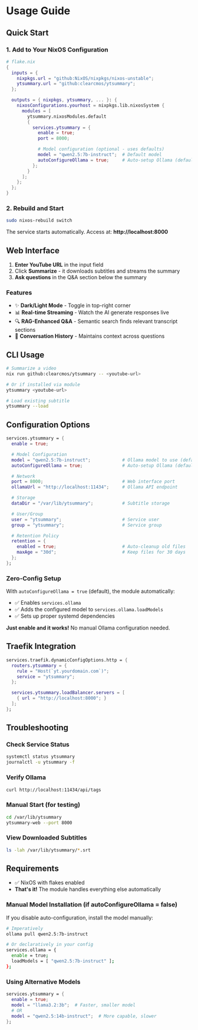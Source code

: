 # Usage Guide

## Quick Start

### 1. Add to Your NixOS Configuration

```nix
# flake.nix
{
  inputs = {
    nixpkgs.url = "github:NixOS/nixpkgs/nixos-unstable";
    ytsummary.url = "github:clearcmos/ytsummary";
  };

  outputs = { nixpkgs, ytsummary, ... }: {
    nixosConfigurations.yourhost = nixpkgs.lib.nixosSystem {
      modules = [
        ytsummary.nixosModules.default
        {
          services.ytsummary = {
            enable = true;
            port = 8000;

            # Model configuration (optional - uses defaults)
            model = "qwen2.5:7b-instruct";  # Default model
            autoConfigureOllama = true;     # Auto-setup Ollama (default: true)
          };
        }
      ];
    };
  };
}
```

### 2. Rebuild and Start

```bash
sudo nixos-rebuild switch
```

The service starts automatically. Access at: **http://localhost:8000**

## Web Interface

1. **Enter YouTube URL** in the input field
2. Click **Summarize** - it downloads subtitles and streams the summary
3. **Ask questions** in the Q&A section below the summary

### Features
- ✨ **Dark/Light Mode** - Toggle in top-right corner
- 📊 **Real-time Streaming** - Watch the AI generate responses live
- 🔍 **RAG-Enhanced Q&A** - Semantic search finds relevant transcript sections
- 💬 **Conversation History** - Maintains context across questions

## CLI Usage

```bash
# Summarize a video
nix run github:clearcmos/ytsummary -- <youtube-url>

# Or if installed via module
ytsummary <youtube-url>

# Load existing subtitle
ytsummary --load
```

## Configuration Options

```nix
services.ytsummary = {
  enable = true;

  # Model Configuration
  model = "qwen2.5:7b-instruct";            # Ollama model to use (default)
  autoConfigureOllama = true;               # Auto-setup Ollama (default: true)

  # Network
  port = 8000;                              # Web interface port
  ollamaUrl = "http://localhost:11434";     # Ollama API endpoint

  # Storage
  dataDir = "/var/lib/ytsummary";           # Subtitle storage

  # User/Group
  user = "ytsummary";                       # Service user
  group = "ytsummary";                      # Service group

  # Retention Policy
  retention = {
    enabled = true;                         # Auto-cleanup old files
    maxAge = "30d";                         # Keep files for 30 days
  };
};
```

### Zero-Config Setup

With `autoConfigureOllama = true` (default), the module automatically:
- ✅ Enables `services.ollama`
- ✅ Adds the configured model to `services.ollama.loadModels`
- ✅ Sets up proper systemd dependencies

**Just enable and it works!** No manual Ollama configuration needed.

## Traefik Integration

```nix
services.traefik.dynamicConfigOptions.http = {
  routers.ytsummary = {
    rule = "Host(`yt.yourdomain.com`)";
    service = "ytsummary";
  };

  services.ytsummary.loadBalancer.servers = [
    { url = "http://localhost:8000"; }
  ];
};
```

## Troubleshooting

### Check Service Status
```bash
systemctl status ytsummary
journalctl -u ytsummary -f
```

### Verify Ollama
```bash
curl http://localhost:11434/api/tags
```

### Manual Start (for testing)
```bash
cd /var/lib/ytsummary
ytsummary-web --port 8000
```

### View Downloaded Subtitles
```bash
ls -lah /var/lib/ytsummary/*.srt
```

## Requirements

- ✅ NixOS with flakes enabled
- **That's it!** The module handles everything else automatically

### Manual Model Installation (if autoConfigureOllama = false)

If you disable auto-configuration, install the model manually:

```bash
# Imperatively
ollama pull qwen2.5:7b-instruct

# Or declaratively in your config
services.ollama = {
  enable = true;
  loadModels = [ "qwen2.5:7b-instruct" ];
};
```

### Using Alternative Models

```nix
services.ytsummary = {
  enable = true;
  model = "llama3.2:3b";  # Faster, smaller model
  # OR
  model = "qwen2.5:14b-instruct";  # More capable, slower
};
```
